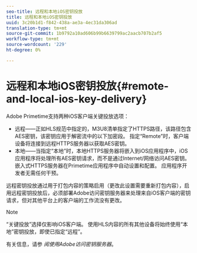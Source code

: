 ```yaml
---
seo-title: 远程和本地iOS密钥投放
title: 远程和本地iOS密钥投放
uuid: 3c20b1d1-f842-438a-ae3a-4ec31da306ad
translation-type: tm+mt
source-git-commit: 1b9792a10ad606b99b6639799ac2aacb707b2af5
workflow-type: tm+mt
source-wordcount: '229'
ht-degree: 0%

---
```



# 远程和本地iOS密钥投放{#remote-and-local-ios-key-delivery}

Adobe Primetime支持两种iOS客户端关键投放选项：

* 远程——正如HLS规范中指定的，M3U8清单指定了HTTPS路径，该路径包含AES密钥，该密钥应用于解密流中的以下加密段。 指定“Remote”时，客户端设备将连接到远程HTTPS服务器以获取AES密钥。
* 本地——当指定“本地”时，本地HTTPS服务器将嵌入到iOS应用程序中，iOS应用程序将处理所有AES密钥请求，而不是通过Internet/网络访问AES密钥。 嵌入式HTTPS服务器在Primetime应用程序中自动设置和配置。 应用程序开发者无需任何干预。

远程密钥投放通过用于打包内容的策略启用（更改此设置需要重新打包内容），启用远程密钥投放后，必须部署Adobe访问密钥服务器来处理来自iOS客户端的密钥请求，但对其他平台上的客户端的工作流没有更改。

>[!NOTE]
>
>“关键投放”选择仅影响iOS客户端。 使用HLS内容的所有其他设备将始终使用“本地”密钥投放，即使已指定“远程”。

有关信息，请参 *阅使用Adobe访问密钥服务器*。
